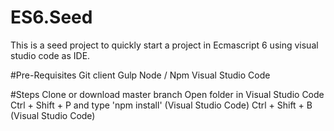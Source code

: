 # ES6.Seed

This is a seed project to quickly start a project in Ecmascript 6 using visual studio code as IDE. 

#Pre-Requisites
Git client
Gulp
Node / Npm
Visual Studio Code

#Steps
Clone or download master branch
Open folder in Visual Studio Code
Ctrl + Shift + P and type 'npm install' (Visual Studio Code)
Ctrl + Shift + B (Visual Studio Code)


